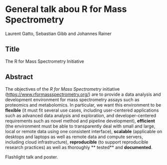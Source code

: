 # General talk abou R for Mass Spectrometry

Laurent Gatto, Sebastian Gibb and Johannes Rainer

## Title

The R for Mass Spectrometry Initiative

## Abstract

The objectives of the ​*R for Mass Spectrometry* initiative
(https://www.rformassspectrometry.org/) are to provide a data analysis
and development environment for mass spectrometry assays such as
proteomics and metabolomics. In particular, we want this environment
to be **flexible​** (it must fit several use cases, including
user-centered applications such as advanced data analysis and
exploration, and developer-centered requirements such as novel method
and pipeline development), **efficient** (the environment must be able
to transparently deal with small and large, local or remote data using
one consistent interface), **scalable​** (applicable on desktops and
laptops as well as remote data and compute servers, including cloud
infrastructure), **reproducible** (to support reproducible research
practices) as well as thoroughly ** tested** and **documented**.


Flashlight talk and poster.